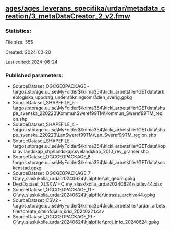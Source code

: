 ﻿## [ages/ages_leverans_specifika/urdar/metadata_creation/3_metaDataCreator_2_v2.fmw](https://github.com/kicki58/kix_working_dir/blob/master/ages/ages_leverans_specifika/urdar/metadata_creation/3_metaDataCreator_2_v2.fmw)

### Statistics:
File size: 555

Created: 2024-03-20

Last edited: 2024-06-24



### Published parameters:
*  SourceDataset_OGCGEOPACKAGE    -   \\argos.storage.uu.se\MyFolder$\krima354\kicki_arbetsfiler\GETdata\arkeologiska_uppdrag_undersökningsområden_sverig.gpkg
*  SourceDataset_SHAPEFILE_5    -   \\argos.storage.uu.se\MyFolder$\krima354\kicki_arbetsfiler\GETdata\shape_svenska_220223\KommunSweref99TM\Kommun_Sweref99TM_region.shp
*  SourceDataset_SHAPEFILE_4    -   \\argos.storage.uu.se\MyFolder$\krima354\kicki_arbetsfiler\GETdata\shape_svenska_220223\LanSweref99TM\Lan_Sweref99TM_region.shp
*  SourceDataset_SHAPEFILE    -   \\argos.storage.uu.se\MyFolder$\krima354\kicki_arbetsfiler\GETdata\Kopia av landskap_shp\landskap\svelandskap_2010_rev_granser.shp
*  SourceDataset_OGCGEOPACKAGE_8    -   \\argos.storage.uu.se\MyFolder$\krima354\kicki_arbetsfiler\GETdata\sockenstad.gpkg
*  SourceDataset_OGCGEOPACKAGE_7    -   C:\ny_slask\kolla_urdar20240624\hjalpfiler\all_geom.gpkg
*  DestDataset_XLSXW    -   C:\ny_slask\kolla_urdar20240624\slutlev44.xlsx
*  SourceDataset_OGCGEOPACKAGE_11    -   C:\ny_slask\kolla_urdar20240624\hjalpfiler\intrasis_archive44.gpkg
*  SourceDataset_CSV2    -   \\argos.storage.uu.se\MyFolder$\krima354\kicki_arbetsfiler\urdar_arbetsfiler\create_siteinfo\alla_srid_20240221.csv
*  SourceDataset_OGCGEOPACKAGE_10    -   C:\ny_slask\kolla_urdar20240624\hjalpfiler\proj_info_20240624.gpkg







